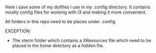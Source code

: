 Here i save some of my dotfiles i use in my .config directory.
It contains mostly config files for working with i3 and making it more convenient.

All folders in this repo need to be places under .config

EXCEPTION:
 - The xterm folder which contains a XResources file which need to be placed in the home directory as a hidden file.
